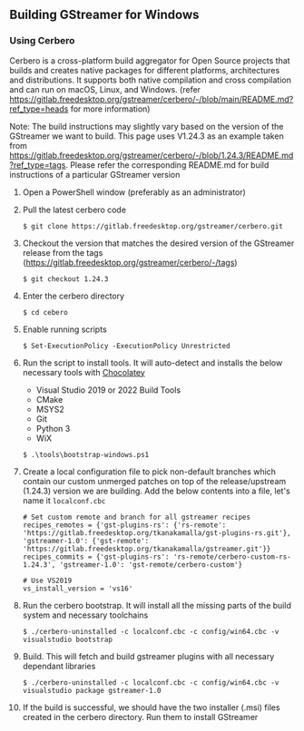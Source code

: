 ## Building GStreamer for Windows
### Using Cerbero

Cerbero is a cross-platform build aggregator for Open Source projects that builds
and creates native packages for different platforms, architectures and distributions.
It supports both native compilation and cross compilation and can run on macOS,
Linux, and Windows. (refer https://gitlab.freedesktop.org/gstreamer/cerbero/-/blob/main/README.md?ref_type=heads for more information)

Note: The build instructions may slightly vary based on the version of the GStreamer we want to build. This page uses V1.24.3 as an example taken from https://gitlab.freedesktop.org/gstreamer/cerbero/-/blob/1.24.3/README.md?ref_type=tags. Please refer the corresponding README.md for build instructions of a particular GStreamer version


1. Open a PowerShell window (preferably as an administrator)
2. Pull the latest cerbero code

    `$ git clone https://gitlab.freedesktop.org/gstreamer/cerbero.git`

3. Checkout the version that matches the desired version of the GStreamer release from the tags (https://gitlab.freedesktop.org/gstreamer/cerbero/-/tags)

    `$ git checkout 1.24.3`
4. Enter the cerbero directory

    `$ cd cebero`

5. Enable running scripts

    `$ Set-ExecutionPolicy -ExecutionPolicy Unrestricted`

6. Run the script to install tools. It will auto-detect and
installs the below necessary tools with [Chocolatey](https://chocolatey.org/)
    - Visual Studio 2019 or 2022 Build Tools
    - CMake
    - MSYS2
    - Git
    - Python 3
    - WiX

    `$ .\tools\bootstrap-windows.ps1`

7. Create a local configuration file to pick non-default branches which contain our custom unmerged patches on top of the release/upstream (1.24.3) version we are building. Add the below contents into a file, let's name it `localconf.cbc`

    ```
    # Set custom remote and branch for all gstreamer recipes
    recipes_remotes = {'gst-plugins-rs': {'rs-remote': 'https://gitlab.freedesktop.org/tkanakamalla/gst-plugins-rs.git'}, 'gstreamer-1.0': {'gst-remote': 'https://gitlab.freedesktop.org/tkanakamalla/gstreamer.git'}}
    recipes_commits = {'gst-plugins-rs': 'rs-remote/cerbero-custom-rs-1.24.3', 'gstreamer-1.0': 'gst-remote/cerbero-custom'}

    # Use VS2019
    vs_install_version = 'vs16'
    ```


8. Run the cerbero bootstrap. It will install all the missing parts of the build system and necessary toolchains

    `$ ./cerbero-uninstalled -c localconf.cbc -c config/win64.cbc -v visualstudio bootstrap`

9. Build. This will fetch and build gstreamer plugins with all necessary dependant libraries

    `$ ./cerbero-uninstalled -c localconf.cbc -c config/win64.cbc -v visualstudio package gstreamer-1.0`

10. If the build is successful, we should have the two installer (.msi) files created in the cerbero directory. Run them to install GStreamer